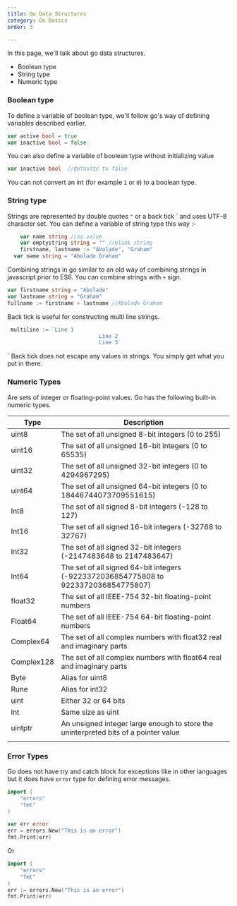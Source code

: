```yaml
---
title: Go Data Structures
category: Go Basics
order: 3

---
```


In this page, we'll talk about  go data structures.

* Boolean type
* String type
* Numeric type

### Boolean type

To define a variable of boolean type, we'll follow go's way of defining variables described earlier.

```go
var active bool = true
var inactive bool = false
```

You can also define a variable of boolean type without initializing value

```go
var inactive bool  //defaults to false
```

You can not convert an int (for example `1` or `0`) to a boolean type.

### String type

Strings are represented by double quotes `"` or a   back tick `   and uses UTF-8 character set.  You can define a variable of string type this way :- 

```go
	var name string //no value
	var emptystring string = "" //blank string
	firstname, lastname := "Abolade", "Graham" 
  var name string = "Abolade Graham"
```

Combining strings in go similar to an old way of combining strings in javascript prior to ES6.
You can combine strings with `+` sign.

```go
var firstname string = "Abolade"
var lastname string = "Graham"
fullname := firstname + lastname //Abolade Graham
```

Back tick is useful for constructing multi line strings. 

```go
 multiline := `Line 1
 							 Line 2
							 Line 3`
```

` Back tick does not escape any values in strings. You simply get what you put in there.

### Numeric Types

Are sets of integer or floating-point values. Go has the following built-in numeric types. 

| Type       | Description                                                  |
| ---------- | ------------------------------------------------------------ |
| uint8      | The set of all unsigned  8-bit integers (0 to 255)           |
| uint16     | The set of all unsigned 16-bit integers (0 to 65535)         |
| uint32     | The set of all unsigned 32-bit integers (0 to 4294967295)    |
| uint64     | The set of all unsigned 64-bit integers (0 to 18446744073709551615) |
| Int8       | The set of all signed  8-bit integers (-128 to 127)          |
| Int16      | The set of all signed 16-bit integers (-32768 to 32767)      |
| Int32      | The set of all signed 32-bit integers (-2147483648 to 2147483647) |
| Int64      | The set of all signed 64-bit integers (-9223372036854775808 to 9223372036854775807) |
| float32    | The set of all IEEE-754 32-bit floating-point numbers        |
| Float64    | The set of all IEEE-754 64-bit floating-point numbers        |
| Complex64  | The set of all complex numbers with float32 real and imaginary parts |
| Complex128 | The set of all complex numbers with float64 real and imaginary parts |
| Byte       | Alias for uint8                                              |
| Rune       | Alias for int32                                              |
| uint       | Either 32 or 64 bits                                         |
| Int        | Same size as uint                                            |
| uintptr    | An unsigned integer large enough to store the uninterpreted bits of a pointer value |
|            |                                                              |

### Error Types

Go does not have try and catch block for exceptions like in other languages but it does have  `error` type for defining error messages.

```go
import (
	"errors"
	"fmt"
)

var err error
err = errors.New("This is an error")
fmt.Print(err)
```

Or

```go
import (
	"errors"
	"fmt"
)
err := errors.New("This is an error")
fmt.Print(err)
```




